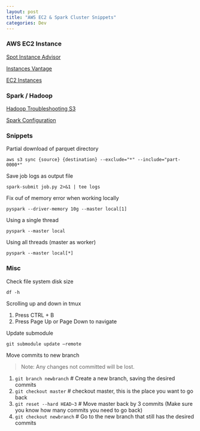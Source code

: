 ```yaml
---
layout: post
title: "AWS EC2 & Spark Cluster Snippets"
categories: Dev
---
```


### AWS EC2 Instance

[Spot Instance Advisor](https://aws.amazon.com/ec2/spot/instance-advisor/)

[Instances Vantage](https://instances.vantage.sh/)

[EC2 Instances](https://www.ec2instances.info/)

### Spark / Hadoop
[Hadoop Troubleshooting S3](https://github.com/steveloughran/hadoop/blob/trunk/hadoop-tools/hadoop-aws/src/site/markdown/tools/hadoop-aws/troubleshooting_s3a.md
)

[Spark Configuration](https://spark.apache.org/docs/latest/configuration.html#spark-configuration)

### Snippets

Partial download of parquet directory

```
aws s3 sync {source} {destination} --exclude="*" --include="part-0000*"
```

Save job logs as output file

```
spark-submit job.py 2>&1 | tee logs 
```

Fix ouf of memory error when working locally

```
pyspark --driver-memory 10g --master local[1]
```

Using a single thread

```
pyspark --master local
```

Using all threads (master as worker)

```
pyspark --master local[*]
```

### Misc

Check file system disk size
```
df -h
```

Scrolling up and down in tmux
1. Press CTRL + B
2. Press Page Up or Page Down to navigate

Update submodule
```
git submodule update –remote
```

Move commits to new branch
> Note: Any changes not committed will be lost.

1. `git branch newbranch` # Create a new branch, saving the desired commits
2. `git checkout master` # checkout master, this is the place you want to go back
3. `git reset --hard HEAD~3` # Move master back by 3 commits (Make sure you know how many commits you need to go back)
4. `git checkout newbranch` # Go to the new branch that still has the desired commits
